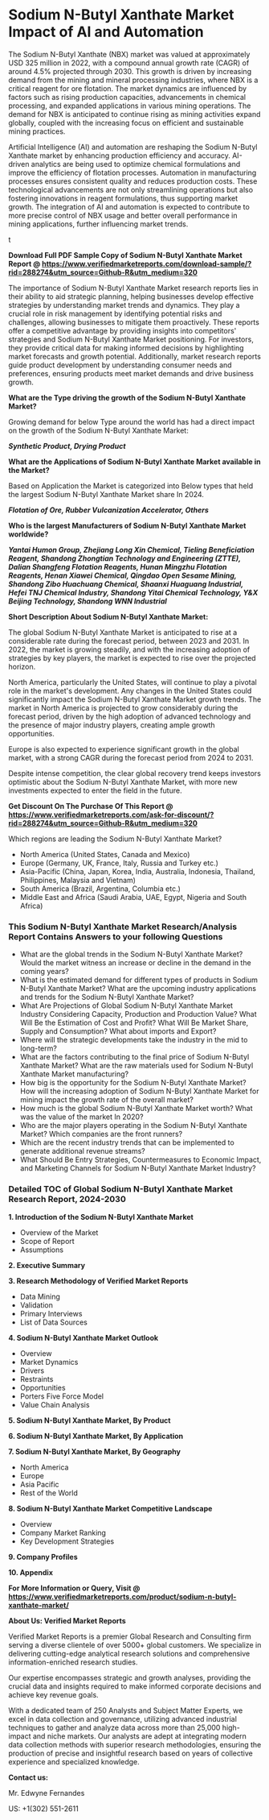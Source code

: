 <meta name="title" content="Global Sodium N-Butyl Xanthate Market Impact of AI and Automation"><meta name="description" content="The Sodium N-Butyl Xanthate (NBX) market was valued at approximately USD 325 million in 2022, with a compound annual growth rate (CAGR) of around 4.5% projected throug"><meta name="title" content="Sodium N-Butyl Xanthate Market Size, Share, Scope, Trends, Growth, Opportunities, Analysis, Forecast"><h1>Sodium N-Butyl Xanthate Market Impact of AI and Automation</h1><p>The Sodium N-Butyl Xanthate (NBX) market was valued at approximately USD 325 million in 2022, with a compound annual growth rate (CAGR) of around 4.5% projected through 2030. This growth is driven by increasing demand from the mining and mineral processing industries, where NBX is a critical reagent for ore flotation. The market dynamics are influenced by factors such as rising production capacities, advancements in chemical processing, and expanded applications in various mining operations. The demand for NBX is anticipated to continue rising as mining activities expand globally, coupled with the increasing focus on efficient and sustainable mining practices.</p><p>Artificial Intelligence (AI) and automation are reshaping the Sodium N-Butyl Xanthate market by enhancing production efficiency and accuracy. AI-driven analytics are being used to optimize chemical formulations and improve the efficiency of flotation processes. Automation in manufacturing processes ensures consistent quality and reduces production costs. These technological advancements are not only streamlining operations but also fostering innovations in reagent formulations, thus supporting market growth. The integration of AI and automation is expected to contribute to more precise control of NBX usage and better overall performance in mining applications, further influencing market trends.</p>t</p><p id="" class=""><strong>Download Full PDF Sample Copy of Sodium N-Butyl Xanthate Market Report @ <a href="https://www.verifiedmarketreports.com/download-sample/?rid=288274&utm_source=Github-R&utm_medium=320" target="_blank">https://www.verifiedmarketreports.com/download-sample/?rid=288274&utm_source=Github-R&utm_medium=320</a></strong></p><p>The importance of&nbsp;Sodium N-Butyl Xanthate Market research reports lies in their ability to aid strategic planning, helping businesses develop effective strategies by understanding market trends and dynamics. They play a crucial role in risk management by identifying potential risks and challenges, allowing businesses to mitigate them proactively. These reports offer a competitive advantage by providing insights into competitors' strategies and Sodium N-Butyl Xanthate Market positioning. For investors, they provide critical data for making informed decisions by highlighting market forecasts and growth potential. Additionally, market research reports guide product development by understanding consumer needs and preferences, ensuring products meet market demands and drive business growth.</p><p><strong>What are the&nbsp;Type driving the growth of the Sodium N-Butyl Xanthate Market?</strong></p><p id="" class="">Growing demand for below Type around the world has had a direct impact on the growth of the Sodium N-Butyl Xanthate Market:</p><em><strong>Synthetic Product, Drying Product</strong></em></p><strong>What are the&nbsp;Applications&nbsp;of Sodium N-Butyl Xanthate Market available in the Market?</strong></p><p id="" class="">Based on Application the Market is categorized into Below types that held the largest Sodium N-Butyl Xanthate Market share In 2024.</p><em><strong>Flotation of Ore, Rubber Vulcanization Accelerator, Others</strong></em></p><strong>Who is the largest Manufacturers of Sodium N-Butyl Xanthate Market worldwide?</strong></p><p><em><strong>Yantai Humon Group, Zhejiang Long Xin Chemical, Tieling Beneficiation Reagent, Shandong Zhongtian Technology and Engineering (ZTTE), Dalian Shangfeng Flotation Reagents, Hunan Mingzhu Flotation Reagents, Henan Xiawei Chemical, Qingdao Open Sesame Mining, Shandong Zibo Huachuang Chemical, Shaanxi Huaguang Industrial, Hefei TNJ Chemical Industry, Shandong Yitai Chemical Technology, Y&X Beijing Technology, Shandong WNN Industrial</strong></em></p><p id="" class=""><strong>Short Description About Sodium N-Butyl Xanthate Market:</strong></p><p>The global Sodium N-Butyl Xanthate Market is anticipated to rise at a considerable rate during the forecast period, between 2023 and 2031. In 2022, the market is growing steadily, and with the increasing adoption of strategies by key players, the market is expected to rise over the projected horizon.</p><p>North America, particularly the United States, will continue to play a pivotal role in the market's development. Any changes in the United States could significantly impact the Sodium N-Butyl Xanthate Market growth trends. The market in North America is projected to grow considerably during the forecast period, driven by the high adoption of advanced technology and the presence of major industry players, creating ample growth opportunities.</p><p>Europe is also expected to experience significant growth in the global market, with a strong CAGR during the forecast period from 2024 to 2031.</p><p>Despite intense competition, the clear global recovery trend keeps investors optimistic about the Sodium N-Butyl Xanthate Market, with more new investments expected to enter the field in the future.</p><p id="" class=""><strong>Get Discount On The Purchase Of This Report @ <a href="https://www.verifiedmarketreports.com/ask-for-discount/?rid=288274&utm_source=Github-R&utm_medium=320" target="_blank">https://www.verifiedmarketreports.com/ask-for-discount/?rid=288274&utm_source=Github-R&utm_medium=320</a></strong></p>Which regions are leading the Sodium N-Butyl Xanthate Market?</p><ul><li>North America (United States, Canada and Mexico)</li><li>Europe (Germany, UK, France, Italy, Russia and Turkey etc.)</li><li>Asia-Pacific (China, Japan, Korea, India, Australia, Indonesia, Thailand, Philippines, Malaysia and Vietnam)</li><li>South America (Brazil, Argentina, Columbia etc.)</li><li>Middle East and Africa (Saudi Arabia, UAE, Egypt, Nigeria and South Africa)</li></ul><h3 id="" class="">This Sodium N-Butyl Xanthate Market Research/Analysis Report Contains Answers to your following Questions</h3><ul><li>What are the global trends in the Sodium N-Butyl Xanthate Market? Would the market witness an increase or decline in the demand in the coming years?</li><li>What is the estimated demand for different types of products in Sodium N-Butyl Xanthate Market? What are the upcoming industry applications and trends for the Sodium N-Butyl Xanthate Market?</li><li>What Are Projections of Global Sodium N-Butyl Xanthate Market Industry Considering Capacity, Production and Production Value? What Will Be the Estimation of Cost and Profit? What Will Be Market Share, Supply and Consumption? What about imports and Export?</li><li>Where will the strategic developments take the industry in the mid to long-term?</li><li>What are the factors contributing to the final price of Sodium N-Butyl Xanthate Market? What are the raw materials used for Sodium N-Butyl Xanthate Market manufacturing?</li><li>How big is the opportunity for the Sodium N-Butyl Xanthate Market? How will the increasing adoption of Sodium N-Butyl Xanthate Market for mining impact the growth rate of the overall market?</li><li>How much is the global Sodium N-Butyl Xanthate Market worth? What was the value of the market In 2020?</li><li>Who are the major players operating in the Sodium N-Butyl Xanthate Market? Which companies are the front runners?</li><li>Which are the recent industry trends that can be implemented to generate additional revenue streams?</li><li>What Should Be Entry Strategies, Countermeasures to Economic Impact, and Marketing Channels for Sodium N-Butyl Xanthate Market Industry?</li></ul><h3 id="" class="">Detailed TOC of Global Sodium N-Butyl Xanthate Market Research Report, 2024-2030</h3><p id="" class=""><strong>1. Introduction of the Sodium N-Butyl Xanthate Market</strong></p><ul><li>Overview of the Market</li><li>Scope of Report</li><li>Assumptions</li></ul><p id="" class=""><strong>2. Executive Summary</strong></p><p id="" class=""><strong>3. Research Methodology of Verified Market Reports</strong></p><ul><li>Data Mining</li><li>Validation</li><li>Primary Interviews</li><li>List of Data Sources</li></ul><p id="" class=""><strong>4. Sodium N-Butyl Xanthate Market Outlook</strong></p><ul><li>Overview</li><li>Market Dynamics</li><li>Drivers</li><li>Restraints</li><li>Opportunities</li><li>Porters Five Force Model</li><li>Value Chain Analysis</li></ul><p id="" class=""><strong>5. Sodium N-Butyl Xanthate Market, By Product</strong></p><p id="" class=""><strong>6. Sodium N-Butyl Xanthate Market, By Application</strong></p><p id="" class=""><strong>7. Sodium N-Butyl Xanthate Market, By Geography</strong></p><ul><li>North America</li><li>Europe</li><li>Asia Pacific</li><li>Rest of the World</li></ul><p id="" class=""><strong>8. Sodium N-Butyl Xanthate Market Competitive Landscape</strong></p><ul><li>Overview</li><li>Company Market Ranking</li><li>Key Development Strategies</li></ul><p id="" class=""><strong>9. Company Profiles</strong></p><p id="" class=""><strong>10. Appendix</strong></p><p id="" class=""><strong>For More Information or Query, Visit @ <a href="https://www.verifiedmarketreports.com/product/sodium-n-butyl-xanthate-market/" target="_blank">https://www.verifiedmarketreports.com/product/sodium-n-butyl-xanthate-market/</a></strong></p><p id="" class=""><strong>About Us: Verified Market Reports</strong></p><p id="" class="">Verified Market Reports is a premier Global Research and Consulting firm serving a diverse clientele of over 5000+ global customers. We specialize in delivering cutting-edge analytical research solutions and comprehensive information-enriched research studies.</p><p id="" class="">Our expertise encompasses strategic and growth analyses, providing the crucial data and insights required to make informed corporate decisions and achieve key revenue goals.</p><p id="" class="">With a dedicated team of 250 Analysts and Subject Matter Experts, we excel in data collection and governance, utilizing advanced industrial techniques to gather and analyze data across more than 25,000 high-impact and niche markets. Our analysts are adept at integrating modern data collection methods with superior research methodologies, ensuring the production of precise and insightful research based on years of collective experience and specialized knowledge.</p><p id="" class=""><strong>Contact us:</strong></p><p id="" class="">Mr. Edwyne Fernandes</p><p id="" class="">US: +1(302) 551-2611</p>
